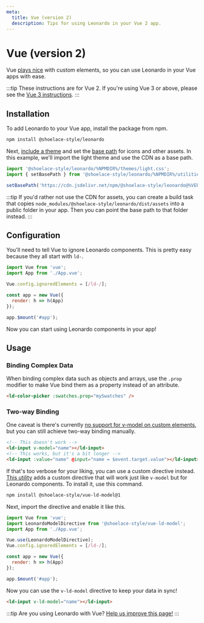 ```yaml
---
meta:
  title: Vue (version 2)
  description: Tips for using Leonardo in your Vue 2 app.
---
```


# Vue (version 2)

Vue [plays nice](https://custom-elements-everywhere.com/#vue) with custom elements, so you can use Leonardo in your Vue apps with ease.

:::tip
These instructions are for Vue 2. If you're using Vue 3 or above, please see the [Vue 3 instructions](/frameworks/vue).
:::

## Installation

To add Leonardo to your Vue app, install the package from npm.

```bash
npm install @shoelace-style/leonardo
```

Next, [include a theme](/getting-started/themes) and set the [base path](/getting-started/installation#setting-the-base-path) for icons and other assets. In this example, we'll import the light theme and use the CDN as a base path.

```jsx
import '@shoelace-style/leonardo/%NPMDIR%/themes/light.css';
import { setBasePath } from '@shoelace-style/leonardo/%NPMDIR%/utilities/base-path';

setBasePath('https://cdn.jsdelivr.net/npm/@shoelace-style/leonardo@%VERSION%/%CDNDIR%/');
```

:::tip
If you'd rather not use the CDN for assets, you can create a build task that copies `node_modules/@shoelace-style/leonardo/dist/assets` into a public folder in your app. Then you can point the base path to that folder instead.
:::

## Configuration

You'll need to tell Vue to ignore Leonardo components. This is pretty easy because they all start with `ld-`.

```js
import Vue from 'vue';
import App from './App.vue';

Vue.config.ignoredElements = [/ld-/];

const app = new Vue({
  render: h => h(App)
});

app.$mount('#app');
```

Now you can start using Leonardo components in your app!

## Usage

### Binding Complex Data

When binding complex data such as objects and arrays, use the `.prop` modifier to make Vue bind them as a property instead of an attribute.

```html
<ld-color-picker :swatches.prop="mySwatches" />
```

### Two-way Binding

One caveat is there's currently [no support for v-model on custom elements](https://github.com/vuejs/vue/issues/7830), but you can still achieve two-way binding manually.

```html
<!-- This doesn't work -->
<ld-input v-model="name"></ld-input>
<!-- This works, but it's a bit longer -->
<ld-input :value="name" @input="name = $event.target.value"></ld-input>
```

If that's too verbose for your liking, you can use a custom directive instead. [This utility](https://www.npmjs.com/package/@shoelace-style/vue-ld-model) adds a custom directive that will work just like `v-model` but for Leonardo components. To install it, use this command.

```bash
npm install @shoelace-style/vue-ld-model@1
```

Next, import the directive and enable it like this.

```js
import Vue from 'vue';
import LeonardoModelDirective from '@shoelace-style/vue-ld-model';
import App from './App.vue';

Vue.use(LeonardoModelDirective);
Vue.config.ignoredElements = [/ld-/];

const app = new Vue({
  render: h => h(App)
});

app.$mount('#app');
```

Now you can use the `v-ld-model` directive to keep your data in sync!

```html
<ld-input v-ld-model="name"></ld-input>
```

:::tip
Are you using Leonardo with Vue? [Help us improve this page!](https://github.com/leonardo-design-system/leonardo/blob/next/docs/frameworks/vue-2.md)
:::
